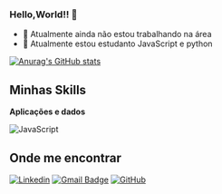 ### Hello,World!! 👋


- 🔭 Atualmente ainda não estou trabalhando na área
- 🌱 Atualmente estou estudanto JavaScript e python 



[![Anurag's GitHub stats](https://github-readme-stats.vercel.app//api?username=browfb&show_icons=true&theme=radical)](https://github.com/anuraghazra/github-readme-stats)

## Minhas Skills

**Aplicações e dados**

![JavaScript](https://img.shields.io/badge/-JavaScript-333333?style=flat&logo=javascript)


## Onde me encontrar

[![Linkedin](https://img.shields.io/badge/-username-blue?style=flat-square&logo=Linkedin&logoColor=white&link=LINK-DO-SEU-LINKEDIN)](https://www.linkedin.com/in/augusto-rafayane-089b1124b/)
[![Gmail Badge](https://img.shields.io/badge/-seuemail@email.com-006bed?style=flat-square&logo=Gmail&logoColor=white&link=mailto:SEU-EMAIL)](mailto:SEU-EMAIL)
[![GitHub](https://img.shields.io/github/followers/iuricode?label=follow&style=social)](LINK-DO-SEU-GITHUB)








